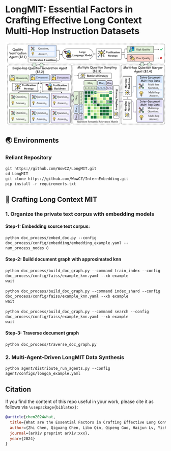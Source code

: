 # LongMIT: Essential Factors in Crafting Effective Long Context Multi-Hop Instruction Datasets

<div align=center><img src="assets/mimg.png"/></div>

## 🌏 Environments
### Reliant Repository
```shell
git https://github.com/WowCZ/LongMIT.git
cd LongMIT
git clone https://github.com/WowCZ/InternEmbedding.git
pip install -r requirements.txt
```

## 🚀 Crafting Long Context MIT
### 1. Organize the private text corpus with embedding models
#### Step-1: Embedding source text corpus:
```shell
python doc_process/embed_doc.py --config doc_process/config/embedding/embedding_example.yaml --num_process_nodes 8
```

#### Step-2: Build document graph with approximated knn
```shell
python doc_process/build_doc_graph.py --command train_index --config doc_process/config/faiss/example_knn.yaml --xb example
wait

python doc_process/build_doc_graph.py --command index_shard --config doc_process/config/faiss/example_knn.yaml --xb example 
wait

python doc_process/build_doc_graph.py --command search --config doc_process/config/faiss/example_knn.yaml --xb example
wait
```

#### Step-3: Traverse document graph
```shell
python doc_process/traverse_doc_graph.py
```
### 2. Multi-Agent-Driven LongMIT Data Synthesis
```shell
python agent/distribute_run_agents.py --config agent/configs/longqa_example.yaml
```

## Citation

If you find the content of this repo useful in your work, please cite it as follows via `\usepackage{biblatex}`:

```bibtex
@article{chen2024what,
  title={What are the Essential Factors in Crafting Effective Long Context Multi-Hop Instruction Datasets? Insights and Best Practices},
  author={Zhi Chen, Qiguang Chen, Libo Qin, Qipeng Guo, Haijun Lv, Yicheng Zou, Wanxiang Che, Hang Yan, Kai Chen, Dahua Lin},
  journal={arXiv preprint arXiv:xxx},
  year={2024}
}
```